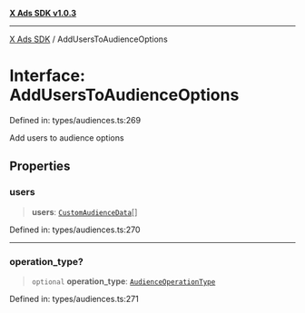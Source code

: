 [**X Ads SDK v1.0.3**](../README.md)

***

[X Ads SDK](../globals.md) / AddUsersToAudienceOptions

# Interface: AddUsersToAudienceOptions

Defined in: types/audiences.ts:269

Add users to audience options

## Properties

### users

> **users**: [`CustomAudienceData`](CustomAudienceData.md)[]

Defined in: types/audiences.ts:270

***

### operation\_type?

> `optional` **operation\_type**: [`AudienceOperationType`](../type-aliases/AudienceOperationType.md)

Defined in: types/audiences.ts:271
